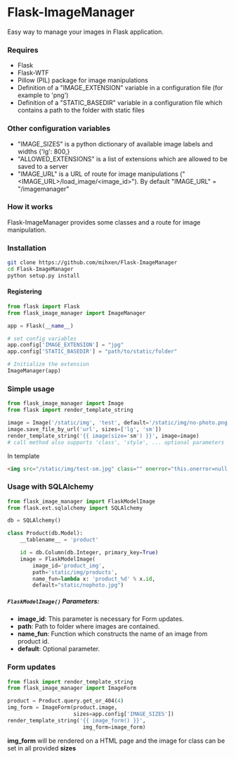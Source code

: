 # Flask-ImageManager
Easy way to manage your images in Flask application.

### Requires
- Flask
- Flask-WTF
- Pillow (PIL) package for image manipulations
- Definition of a "IMAGE_EXTENSION" variable in a configuration file (for example to 'png')
- Definition of a "STATIC_BASEDIR" variable in a configuration file which contains a path to the folder with static files

### Other configuration variables
- "IMAGE_SIZES" is a python dictionary of available image labels and widths {'lg': 800,}
- "ALLOWED_EXTENSIONS" is a list of extensions which are allowed to be saved to a server
- "IMAGE_URL" is a URL of route for image manipulations ("<IMAGE_URL>/load_image/<image_id>"). By default "IMAGE_URL" = "/imagemanager"

### How it works

Flask-ImageManager provides some classes and a route for image manipulation.
### Installation

```bash
git clone https://github.com/mihxen/Flask-ImageManager
cd Flask-ImageManager
python setup.py install
```

#### Registering

```python
from flask import Flask
from flask_image_manager import ImageManager

app = Flask(__name__)

# set config variables
app.config['IMAGE_EXTENSION'] = "jpg"
app.config['STATIC_BASEDIR'] = "path/to/static/folder"

# Initialize the extension
ImageManager(app)

```
### Simple usage

```python
from flask_image_manager import Image
from flask import render_template_string

image = Image('/static/img', 'test', default='/static/img/no-photo.png')
image.save_file_by_url('url', sizes=['lg', 'sm'])
render_template_string('{{ image(size='sm') }}', image=image)
# call method also supports 'class', 'style', ... optional parameters

```

In template

```html
<img src="/static/img/test-sm.jpg" class="" onerror="this.onerror=null;this.src='/static/img/no-photo.png';">
```

### Usage with SQLAlchemy


```python
from flask_image_manager import FlaskModelImage
from flask.ext.sqlalchemy import SQLAlchemy

db = SQLAlchemy()

class Product(db.Model):
    __tablename__ = 'product'

    id = db.Column(db.Integer, primary_key=True)
    image = FlaskModelImage(
        image_id='product_img',
        path='static/img/products',  
        name_fun=lambda x: 'product_%d' % x.id,
        default="static/nophoto.jpg")
```

##### `FlaskModelImage()` Parameters:

- **image_id**: This parameter is necessary for Form updates.
- **path**: Path to folder where images are contained.
- **name_fun**: Function which constructs the name of an image from product id.
- **default**: Optional parameter.

### Form updates

```python
from flask import render_template_string
from flask_image_manager import ImageForm

product = Product.query.get_or_404(4)
img_form = ImageForm(product.image,
                     sizes=app.config['IMAGE_SIZES'])
render_template_string('{{ image_form() }}',
                        img_form=image_form)
```

**img_form** will be rendered on a HTML page and the image for class can be set in all provided **sizes** 
